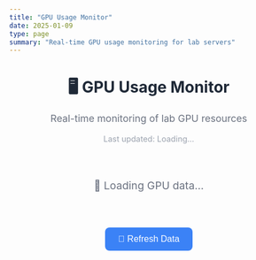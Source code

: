 ```yaml
---
title: "GPU Usage Monitor"
date: 2025-01-09
type: page
summary: "Real-time GPU usage monitoring for lab servers"
---
```


<div id="gpu-monitor-container">
  <div style="text-align: center; margin-bottom: 2rem;">
    <h1 style="color: #1f2937; margin-bottom: 0.5rem;">🖥️ GPU Usage Monitor</h1>
    <p style="color: #6b7280; font-size: 1.1rem;">Real-time monitoring of lab GPU resources</p>
    <div id="last-updated" style="color: #9ca3af; font-size: 0.9rem; margin-top: 1rem;">
      Last updated: <span id="update-time">Loading...</span>
    </div>
  </div>

  <div id="loading" style="text-align: center; padding: 2rem;">
    <div style="font-size: 1.2rem; color: #6b7280;">🔄 Loading GPU data...</div>
  </div>

  <div id="error-message" style="display: none; text-align: center; padding: 2rem; background-color: #fef2f2; border: 1px solid #fecaca; border-radius: 8px; margin: 1rem 0;">
    <div style="color: #dc2626; font-size: 1.1rem;">❌ Failed to load GPU data</div>
    <div style="color: #7f1d1d; font-size: 0.9rem; margin-top: 0.5rem;" id="error-details"></div>
  </div>

  <div id="servers-container" style="display: none;">
    <!-- GPU cards will be dynamically inserted here -->
  </div>

  <div style="text-align: center; margin-top: 2rem;">
    <button id="refresh-btn" onclick="loadGPUData()" 
            style="background-color: #3b82f6; color: white; padding: 0.75rem 1.5rem; border: none; border-radius: 8px; font-size: 1rem; cursor: pointer; transition: background-color 0.2s;">
      🔄 Refresh Data
    </button>
  </div>
</div>

<style>
.server-card {
  background: white;
  border: 1px solid #e5e7eb;
  border-radius: 12px;
  padding: 1.5rem;
  margin-bottom: 2rem;
  box-shadow: 0 1px 3px rgba(0, 0, 0, 0.1);
}

.server-header {
  display: flex;
  align-items: center;
  justify-content: space-between;
  margin-bottom: 1.5rem;
  padding-bottom: 1rem;
  border-bottom: 1px solid #e5e7eb;
}

.server-title {
  font-size: 1.4rem;
  font-weight: 600;
  color: #1f2937;
}

.server-summary {
  background-color: #f3f4f6;
  padding: 0.5rem 1rem;
  border-radius: 6px;
  font-size: 0.9rem;
  color: #374151;
}

.gpu-grid {
  display: grid;
  grid-template-columns: repeat(auto-fit, minmax(300px, 1fr));
  gap: 1rem;
}

.gpu-card {
  border: 1px solid #d1d5db;
  border-radius: 8px;
  padding: 1rem;
  background-color: #fafafa;
}

.gpu-header {
  display: flex;
  justify-content: space-between;
  align-items: center;
  margin-bottom: 1rem;
}

.gpu-name {
  font-weight: 600;
  color: #374151;
  font-size: 0.9rem;
}

.gpu-id {
  background-color: #e5e7eb;
  padding: 0.25rem 0.5rem;
  border-radius: 4px;
  font-size: 0.8rem;
  color: #6b7280;
}

.usage-bars {
  margin-bottom: 1rem;
}

.usage-bar {
  margin-bottom: 0.75rem;
}

.usage-label {
  display: flex;
  justify-content: space-between;
  margin-bottom: 0.25rem;
  font-size: 0.85rem;
  color: #4b5563;
}

.progress-bar {
  width: 100%;
  height: 8px;
  background-color: #e5e7eb;
  border-radius: 4px;
  overflow: hidden;
}

.progress-fill {
  height: 100%;
  transition: width 0.3s ease;
  border-radius: 4px;
}

.utilization-low { background-color: #10b981; }
.utilization-medium { background-color: #f59e0b; }
.utilization-high { background-color: #ef4444; }

.memory-low { background-color: #06b6d4; }
.memory-medium { background-color: #f59e0b; }
.memory-high { background-color: #ef4444; }

.gpu-stats {
  display: flex;
  justify-content: space-between;
  font-size: 0.8rem;
  color: #6b7280;
}

#refresh-btn:hover {
  background-color: #2563eb;
}

.status-indicator {
  display: inline-block;
  width: 8px;
  height: 8px;
  border-radius: 50%;
  margin-right: 0.5rem;
}

.status-success { background-color: #10b981; }
.status-error { background-color: #ef4444; }
</style>

<script>
// 您的API端点 - 请替换为实际的API URL
const API_ENDPOINT = 'http://58.56.75.202:8000/api/gpu_status'; // 请替换为您的实际API端点

function getUtilizationClass(utilization) {
  if (utilization < 30) return 'utilization-low';
  if (utilization < 70) return 'utilization-medium';
  return 'utilization-high';
}

function getMemoryClass(percentage) {
  if (percentage < 50) return 'memory-low';
  if (percentage < 80) return 'memory-medium';
  return 'memory-high';
}

function formatMemory(mb) {
  if (mb >= 1024) {
    return (mb / 1024).toFixed(1) + ' GB';
  }
  return mb.toFixed(0) + ' MB';
}

function createGPUCard(gpu) {
  const memoryPercentage = (gpu.mem_used / gpu.mem_total) * 100;
  
  return `
    <div class="gpu-card">
      <div class="gpu-header">
        <div class="gpu-name">GPU ${gpu.id}</div>
        <div class="gpu-id">${gpu.name}</div>
      </div>
      
      <div class="usage-bars">
        <div class="usage-bar">
          <div class="usage-label">
            <span>Utilization</span>
            <span><strong>${gpu.utilization.toFixed(1)}%</strong></span>
          </div>
          <div class="progress-bar">
            <div class="progress-fill ${getUtilizationClass(gpu.utilization)}" 
                 style="width: ${gpu.utilization}%"></div>
          </div>
        </div>
        
        <div class="usage-bar">
          <div class="usage-label">
            <span>Memory</span>
            <span><strong>${memoryPercentage.toFixed(1)}%</strong></span>
          </div>
          <div class="progress-bar">
            <div class="progress-fill ${getMemoryClass(memoryPercentage)}" 
                 style="width: ${memoryPercentage}%"></div>
          </div>
        </div>
      </div>
      
      <div class="gpu-stats">
        <span>Used: ${formatMemory(gpu.mem_used)}</span>
        <span>Total: ${formatMemory(gpu.mem_total)}</span>
      </div>
    </div>
  `;
}

function createServerCard(serverData) {
  const { hostname, port, status, gpus, summary } = serverData;
  const isOnline = status === 'success';
  
  let content = `
    <div class="server-card">
      <div class="server-header">
        <div>
          <div class="server-title">
            <span class="status-indicator ${isOnline ? 'status-success' : 'status-error'}"></span>
            ${hostname}:${port}
          </div>
        </div>
        <div class="server-summary">
          ${isOnline ? `${summary.used}/${summary.total} GPUs Online` : 'Server Offline'}
        </div>
      </div>
  `;
  
  if (isOnline && gpus && gpus.length > 0) {
    content += `
      <div class="gpu-grid">
        ${gpus.map(gpu => createGPUCard(gpu)).join('')}
      </div>
    `;
  } else if (!isOnline) {
    content += `
      <div style="text-align: center; padding: 2rem; color: #6b7280;">
        <div style="font-size: 1.1rem;">⚠️ Server is currently offline</div>
        <div style="font-size: 0.9rem; margin-top: 0.5rem;">Unable to retrieve GPU information</div>
      </div>
    `;
  }
  
  content += '</div>';
  return content;
}

async function loadGPUData() {
  const loadingEl = document.getElementById('loading');
  const errorEl = document.getElementById('error-message');
  const containersEl = document.getElementById('servers-container');
  const updateTimeEl = document.getElementById('update-time');
  const refreshBtn = document.getElementById('refresh-btn');
  
  // Show loading state
  loadingEl.style.display = 'block';
  errorEl.style.display = 'none';
  containersEl.style.display = 'none';
  refreshBtn.disabled = true;
  refreshBtn.style.backgroundColor = '#9ca3af';
  
  try {
    // 模拟API调用 - 请替换为实际的API调用
    const response = await fetch(API_ENDPOINT);
    
    // // 暂时使用模拟数据进行演示
    // const mockData = [
    //   {
    //     "error": null,
    //     "gpus": [
    //       {"id": "0", "mem_total": 40960.0, "mem_used": 2275.0, "name": "NVIDIA A100-SXM4-40GB", "utilization": 0.0},
    //       {"id": "1", "mem_total": 40960.0, "mem_used": 4051.0, "name": "NVIDIA A100-SXM4-40GB", "utilization": 19.0},
    //       {"id": "2", "mem_total": 40960.0, "mem_used": 2505.0, "name": "NVIDIA A100-SXM4-40GB", "utilization": 0.0},
    //       {"id": "3", "mem_total": 40960.0, "mem_used": 2505.0, "name": "NVIDIA A100-SXM4-40GB", "utilization": 0.0},
    //       {"id": "4", "mem_total": 40960.0, "mem_used": 2505.0, "name": "NVIDIA A100-SXM4-40GB", "utilization": 0.0},
    //       {"id": "5", "mem_total": 40960.0, "mem_used": 2505.0, "name": "NVIDIA A100-SXM4-40GB", "utilization": 0.0},
    //       {"id": "6", "mem_total": 40960.0, "mem_used": 2505.0, "name": "NVIDIA A100-SXM4-40GB", "utilization": 0.0},
    //       {"id": "7", "mem_total": 40960.0, "mem_used": 1949.0, "name": "NVIDIA A100-SXM4-40GB", "utilization": 0.0}
    //     ],
    //     "hostname": "58.56.75.202",
    //     "port": 22,
    //     "status": "success",
    //     "summary": {"total": 8, "used": 8}
    //   }
    // ];
    
    // // 使用模拟数据
    // const data = mockData;
    
    // 如果要使用真实API，请取消注释以下代码并注释上面的模拟数据
    if (!response.ok) {
      throw new Error(`HTTP error! status: ${response.status}`);
    }
    const data = await response.json();
    
    // 如果API返回单个服务器对象而不是数组，将其包装在数组中
    const servers = Array.isArray(data) ? data : [data];
    
    // Hide loading
    loadingEl.style.display = 'none';
    
    // Display servers
    containersEl.innerHTML = servers.map(server => createServerCard(server)).join('');
    containersEl.style.display = 'block';
    
    // Update timestamp
    const now = new Date();
    updateTimeEl.textContent = now.toLocaleString();
    
  } catch (error) {
    console.error('Error loading GPU data:', error);
    
    // Hide loading
    loadingEl.style.display = 'none';
    
    // Show error
    errorEl.style.display = 'block';
    document.getElementById('error-details').textContent = error.message;
  } finally {
    // Re-enable refresh button
    refreshBtn.disabled = false;
    refreshBtn.style.backgroundColor = '#3b82f6';
  }
}

// Load data when page loads
document.addEventListener('DOMContentLoaded', function() {
  loadGPUData();
  
  // Auto-refresh every 30 seconds
  setInterval(loadGPUData, 30000);
});
</script>
